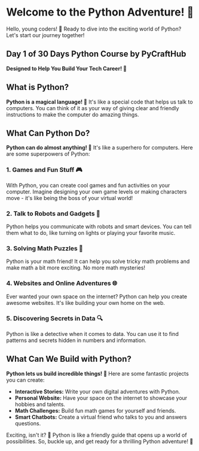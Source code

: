 # Welcome to the Python Adventure! 🚀

Hello, young coders! 🌈 Ready to dive into the exciting world of Python? Let's start our journey together!

## Day 1 of 30 Days Python Course by PyCraftHub

**Designed to Help You Build Your Tech Career! 💼**

**What is Python?**
----

**Python is a magical language! 🐍** It's like a special code that helps us talk to computers. You can think of it as your way of giving clear and friendly instructions to make the computer do amazing things.

**What Can Python Do?**
-----

**Python can do almost anything! 🌟** It's like a superhero for computers. Here are some superpowers of Python:

### 1. **Games and Fun Stuff 🎮**
   With Python, you can create cool games and fun activities on your computer. Imagine designing your own game levels or making characters move - it's like being the boss of your virtual world!

### 2. **Talk to Robots and Gadgets 🤖**
   Python helps you communicate with robots and smart devices. You can tell them what to do, like turning on lights or playing your favorite music.

### 3. **Solving Math Puzzles 🧮**
   Python is your math friend! It can help you solve tricky math problems and make math a bit more exciting. No more math mysteries!

### 4. **Websites and Online Adventures 🌐**
   Ever wanted your own space on the internet? Python can help you create awesome websites. It's like building your own home on the web.

### 5. **Discovering Secrets in Data 🔍**
   Python is like a detective when it comes to data. You can use it to find patterns and secrets hidden in numbers and information.

## What Can We Build with Python?

**Python lets us build incredible things! 🏰** Here are some fantastic projects you can create:

- **Interactive Stories:** Write your own digital adventures with Python.
- **Personal Website:** Have your space on the internet to showcase your hobbies and talents.
- **Math Challenges:** Build fun math games for yourself and friends.
- **Smart Chatbots:** Create a virtual friend who talks to you and answers questions.

Exciting, isn't it? 🚀 Python is like a friendly guide that opens up a world of possibilities. So, buckle up, and get ready for a thrilling Python adventure! 🌟

